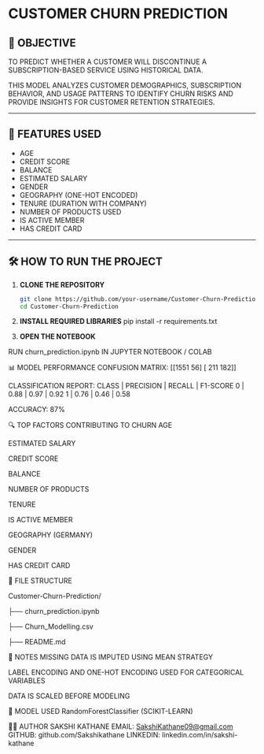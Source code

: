 # CUSTOMER CHURN PREDICTION

## 🎯 OBJECTIVE
TO PREDICT WHETHER A CUSTOMER WILL DISCONTINUE A SUBSCRIPTION-BASED SERVICE USING HISTORICAL DATA.

THIS MODEL ANALYZES CUSTOMER DEMOGRAPHICS, SUBSCRIPTION BEHAVIOR, AND USAGE PATTERNS TO IDENTIFY CHURN RISKS AND PROVIDE INSIGHTS FOR CUSTOMER RETENTION STRATEGIES.

---

## 🧠 FEATURES USED
- AGE
- CREDIT SCORE
- BALANCE
- ESTIMATED SALARY
- GENDER
- GEOGRAPHY (ONE-HOT ENCODED)
- TENURE (DURATION WITH COMPANY)
- NUMBER OF PRODUCTS USED
- IS ACTIVE MEMBER
- HAS CREDIT CARD

---

## 🛠️ HOW TO RUN THE PROJECT

1. **CLONE THE REPOSITORY**  
   ```bash
   git clone https://github.com/your-username/Customer-Churn-Prediction.git
   cd Customer-Churn-Prediction

2. **INSTALL REQUIRED LIBRARIES**
pip install -r requirements.txt

3. **OPEN THE NOTEBOOK**

RUN churn_prediction.ipynb IN JUPYTER NOTEBOOK / COLAB

📊 MODEL PERFORMANCE
CONFUSION MATRIX:
[[1551   56]
 [ 211  182]]

CLASSIFICATION REPORT:
CLASS | PRECISION | RECALL | F1-SCORE
0 | 0.88 | 0.97 | 0.92
1 | 0.76 | 0.46 | 0.58

ACCURACY: 87%

🔍 TOP FACTORS CONTRIBUTING TO CHURN
AGE

ESTIMATED SALARY

CREDIT SCORE

BALANCE

NUMBER OF PRODUCTS

TENURE

IS ACTIVE MEMBER

GEOGRAPHY (GERMANY)

GENDER

HAS CREDIT CARD

📁 FILE STRUCTURE

Customer-Churn-Prediction/

├── churn_prediction.ipynb

├── Churn_Modelling.csv

├── README.md

📌 NOTES
MISSING DATA IS IMPUTED USING MEAN STRATEGY

LABEL ENCODING AND ONE-HOT ENCODING USED FOR CATEGORICAL VARIABLES

DATA IS SCALED BEFORE MODELING

🤖 MODEL USED
RandomForestClassifier (SCIKIT-LEARN)

🧑‍💻 AUTHOR
SAKSHI KATHANE
EMAIL: SakshiKathane09@gmail.com
GITHUB: github.com/Sakshikathane
LINKEDIN: linkedin.com/in/sakshi-kathane
